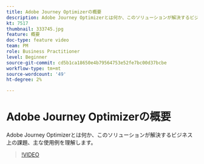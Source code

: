 ```yaml
---
title: Adobe Journey Optimizerの概要
description: Adobe Journey Optimizerとは何か、このソリューションが解決するビジネス上の課題と主な使用例を理解します。
kt: 7517
thumbnail: 333745.jpg
feature: 概要
doc-type: feature video
team: PM
role: Business Practitioner
level: Beginner
source-git-commit: cd5b1ca18650e4b79564753e52fe7bc00d37bcbe
workflow-type: tm+mt
source-wordcount: '49'
ht-degree: 2%

---
```



# Adobe Journey Optimizerの概要

Adobe Journey Optimizerとは何か、このソリューションが解決するビジネス上の課題、主な使用例を理解します。

>[!VIDEO](https://video.tv.adobe.com/v/333745?quality=12)
